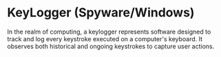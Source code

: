 # KeyLogger (Spyware/Windows)
In the realm of computing, a keylogger represents software designed to track and log every keystroke executed on a computer's keyboard. It observes both historical and ongoing keystrokes to capture user actions.
